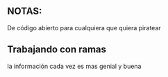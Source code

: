 ## NOTAS:

De código abierto para cualquiera que quiera piratear

## Trabajando con ramas

la información cada vez es mas genial y buena
